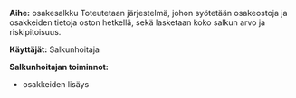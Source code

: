 **Aihe:** osakesalkku Toteutetaan järjestelmä, johon syötetään osakeostoja ja osakkeiden tietoja oston hetkellä, sekä lasketaan koko salkun arvo ja riskipitoisuus.

**Käyttäjät:** Salkunhoitaja

**Salkunhoitajan toiminnot:**

* osakkeiden lisäys
